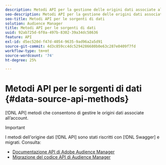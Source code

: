 ```yaml
---
description: Metodi API per la gestione delle origini dati associate all’account.
seo-description: Metodi API per la gestione delle origini dati associate all’account.
seo-title: Metodi API per le sorgenti di dati
solution: Audience Manager
title: Metodi API per le sorgenti di dati
uuid: 92ab725d-6f0a-497b-8302-39a34dc58636
feature: API
exl-id: d5ec520d-f47d-4054-9635-9ad96a2a5d91
source-git-commit: 4d3c859cc4dc5294286680b0e63c287e0409f7fd
workflow-type: tm+mt
source-wordcount: '74'
ht-degree: 25%

---
```


# Metodi API per le sorgenti di dati {#data-source-api-methods}

[!DNL API] metodi che consentono di gestire le origini dati associate all’account.

<!-- c_rest_data_sources.xml -->

>[!IMPORTANT]
>
>I metodi dell&#39;origine dati [!DNL API] sono stati riscritti con [!DNL Swagger] e migrati. Consulta:
>
>* [Documentazione API di Adobe Audience Manager](https://bank.demdex.com/portal/swagger/index.html)
>* [Migrazione del codice API di Audience Manager](../../api/api-swagger-migration.md)


